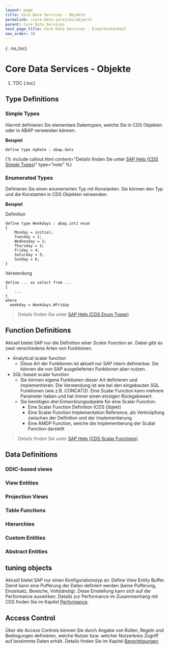 ```yaml
---
layout: page
title: Core Data Services - Objekte
permalink: /core-data-services/objects
parent: Core Data Services
next_page_title: Core Data Services - Erweiterbarkeit
nav_order: 30
---
```


{: .no_toc}
# Core Data Services - Objekte

1. TOC
{:toc}

## Type Definitions

### Simple Types
Hiermit definieren Sie elementare Datentypen, welche Sie in CDS Objekten oder in ABAP verwenden können.

__Beispiel__

```abap
define type myDate : abap.dats
```

{% include callout.html content="Details finden Sie unter [SAP Help (CDS Simple Types)](https://help.sap.com/doc/abapdocu_cp_index_htm/CLOUD/en-US/abencds_simple_types.htm)" type="note" %}

### Enumerated Types
Definieren Sie einen enumerierten Typ mit Konstanten. Sie können den Typ und die Konstanten in CDS Objekten verwenden.

__Beispiel__

Definition

```abap
define type Weekdays : abap.int1 enum
{
    Monday = initial;
    Tuesday = 1;
    Wednesday = 2;
    Thursday = 3;
    Friday = 4;
    Saturday = 5;
    Sunday = 6;
}
```

Verwendung

```abap
define ... as select from ...
{
    ...
}
where
  weekday = Weekdays.#Friday
```

> Details finden Sie unter [SAP Help (CDS Enum Types)](https://help.sap.com/doc/abapdocu_cp_index_htm/CLOUD/en-US/abencds_enumeration_types.htm)

## Function Definitions
Aktuell bietet SAP nur die Definition einer _Scalar Function_ an. Dabei gibt es zwei verschiedene Arten von Funktionen.
* Analytical scalar function
  * Diese Art der Funktionen ist aktuell nur SAP intern definierbar. Sie können die von SAP ausgelieferten Funktionen aber nutzen.
* SQL-based scalar function
  * Sie können eigene Funktionen dieser Art definieren und implementieren. Die Verwendung ist wie bei den eingebauten SQL Funktionen (wie z.B. CONCAT()). Eine Scalar Function kann mehrere Parameter haben und hat immer einen einzigen Rückgabewert.
  * Sie benötigen drei Entwicklungsobjekte für eine Scalar Function:
    * Eine Scalar Function Definition (CDS Objekt)
    * Eine Scalar Function Implementation Reference, als Verknüpfung zwischen der Definition und der Implementierung
    * Eine AMDP Function, welche die Implementierung der Scalar Function darstellt

> Details finden Sie unter [SAP Help (CDS Scalar Functions)](https://help.sap.com/doc/abapdocu_cp_index_htm/CLOUD/en-US/abencds_scalar_functions.htm)

## Data Definitions

### DDIC-based views

### View Entities

### Projection Views

### Table Functions

### Hierarchies

### Custom Entities

### Abstract Entities

## tuning objects
Aktuell bietet SAP nur einen Konfigurationstyp an: Define View Entity Buffer. Damit kann eine Pufferung der Daten definiert werden (keine Pufferung, Einzelsatz, Bereiche, Vollständig). Diese Einstellung kann sich auf die Performance auswirken. Details zur Performance im Zusammenhang mit CDS finden Sie im Kapitel [Performance](/core-data-services/performance).

## Access Control
Über die Access Controls können Sie durch Angabe von Rollen, Regeln und Bedingungen definieren, welche Nutzer bzw. welcher Nutzerkreis Zugriff auf bestimmte Daten erhält. Details finden Sie im Kapitel [Berechtigungen](/core-data-services/authorizations).
